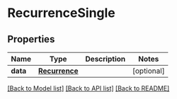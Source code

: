 # RecurrenceSingle

## Properties
Name | Type | Description | Notes
------------ | ------------- | ------------- | -------------
**data** | [**Recurrence**](Recurrence.md) |  | [optional] 

[[Back to Model list]](../README.md#documentation-for-models) [[Back to API list]](../README.md#documentation-for-api-endpoints) [[Back to README]](../README.md)


